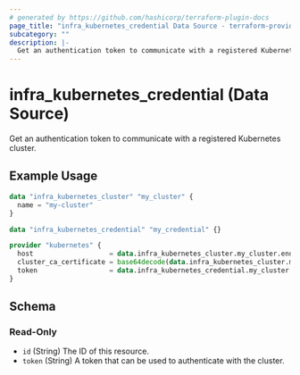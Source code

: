 ```yaml
---
# generated by https://github.com/hashicorp/terraform-plugin-docs
page_title: "infra_kubernetes_credential Data Source - terraform-provider-infra"
subcategory: ""
description: |-
  Get an authentication token to communicate with a registered Kubernetes cluster.
---
```


# infra_kubernetes_credential (Data Source)

Get an authentication token to communicate with a registered Kubernetes cluster.

## Example Usage

```terraform
data "infra_kubernetes_cluster" "my_cluster" {
  name = "my-cluster"
}

data "infra_kubernetes_credential" "my_credential" {}

provider "kubernetes" {
  host                   = data.infra_kubernetes_cluster.my_cluster.endpoint
  cluster_ca_certificate = base64decode(data.infra_kubernetes_cluster.my_cluster.certificate_authority[0].data)
  token                  = data.infra_kubernetes_credential.my_cluster.token
}
```

<!-- schema generated by tfplugindocs -->
## Schema

### Read-Only

- `id` (String) The ID of this resource.
- `token` (String) A token that can be used to authenticate with the cluster.


